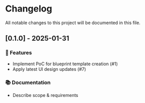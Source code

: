 # Changelog

All notable changes to this project will be documented in this file.

## [0.1.0] - 2025-01-31

### 🚀 Features

- Implement PoC for blueprint template creation (#1)
- Apply latest UI design updates (#7)

### 📚 Documentation

- Describe scope & requirements

<!-- generated by git-cliff -->
